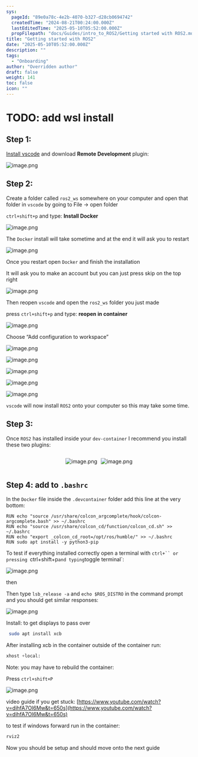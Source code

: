 ```yaml
---
sys:
  pageId: "89e0a78c-4e2b-4070-b327-d28cb0694742"
  createdTime: "2024-08-21T00:24:00.000Z"
  lastEditedTime: "2025-05-10T05:52:00.000Z"
  propFilepath: "docs/Guides/intro_to_ROS2/Getting started with ROS2.md"
title: "Getting started with ROS2"
date: "2025-05-10T05:52:00.000Z"
description: ""
tags:
  - "Onboarding"
author: "Overridden author"
draft: false
weight: 141
toc: false
icon: ""
---
```


# TODO: add wsl install

## Step 1:

[Install vscode](https://code.visualstudio.com/download) and download **Remote Development** plugin:

![image.png](https://prod-files-secure.s3.us-west-2.amazonaws.com/d518164a-d88e-44d1-a4ee-3adb3bd8bce0/efb52993-1881-4a40-b95e-6f020334f022/image.png?X-Amz-Algorithm=AWS4-HMAC-SHA256&X-Amz-Content-Sha256=UNSIGNED-PAYLOAD&X-Amz-Credential=ASIAZI2LB466X6HRZKJC%2F20250715%2Fus-west-2%2Fs3%2Faws4_request&X-Amz-Date=20250715T190950Z&X-Amz-Expires=3600&X-Amz-Security-Token=IQoJb3JpZ2luX2VjEDEaCXVzLXdlc3QtMiJHMEUCIQC%2BbASp0jG6RdtE9dFmiJuvARwkaX8wW0IcL7S15d%2Bh1AIgTMU7M0nMfqK2l34ZLDUoFR%2Bg98OLf96bdW6Crx6uxCAq%2FwMIShAAGgw2Mzc0MjMxODM4MDUiDPbRBth4nHXdYgHuayrcA2W5lpCnb8ptchCG8JIN%2F7bfaI47rEsX9YRv3ryQVEGV25vdK92QCvevugu5Y%2B%2FPHtRMOi%2FbDCZvNU8Rn9ZdiRLkotxaImg1eJ2wQe4TGK1zx6qviP4P5M%2FG0DdQkR6OzpZJjps974YnQ0UnBFGxeo3ruC7Yv9VxGooB9LWIJpHITx6PdAdKkcst9zcm0bHbZwszJ6lPGgjqoUgCqx4j%2BmSdUk97AyrY22%2FIEAqP6LPEhZEJuhlkFJnbu543z0BfXKWcTGh%2BCJew%2FO8udwDV2RNYGaV3HS9grJgJ22hWIbq3E7EUXztF0RpB1iebbT4yOkmR4HFXG43lTd1AePlZCkYBIsuGfKnX5%2B8bLB0y68QieDDQ75L2sGeF70t9uT4rLS9YKx3ZZvcIi4bBTPded%2FZpz4fHxC2UXxc4jCcU4TK5rUflsFOXHxxd3cVABe7%2B2T2pBC0BIiph3qYIF%2FDVhkGlYm2x9CiO%2Bkc8XUnBxGZfjmSXa%2FAEyJ5K2XojHWVOkgneCfOwoXvRFbdV8GhxE87LFL1sVbGa6c9GnX2Wtb6XvU7qu6bnR4eJ4%2BIxQow880Ecgn416FRocEOo4UlK%2BkhdzeIl%2BZI1DqT2K6id8nBiFE2gclN2yWP7BhKCMMOG2sMGOqUB%2FJVqfS%2FZEmpXzu5V6DCg9A5awjZ6JzNohcqw5Qp4FVackF72U8Ojf5%2BEBYtuqR1FhAE4F%2FNrDp6NMXuhPIlnTpYG2NFp%2FWLsG44uPoHJffY44ret8q31PgmeCG3NE%2FsujQisQWuy%2FDYgWHD%2BhG0JuNcpG6mXwX0U9jgYQwFHpDKNGUgolrisRcpAs6Ix8m9JxAD0pd8ZhWxrVF8SwJsJhQGO4Xzl&X-Amz-Signature=f6fa5976cb971e892bac472d3e7769b07a19971b101b00c1fcc4f6763804d25b&X-Amz-SignedHeaders=host&x-amz-checksum-mode=ENABLED&x-id=GetObject)

## Step 2:

Create a folder called `ros2_ws` somewhere on your computer and open that folder in `vscode` by going to File → open folder 

`ctrl+shift+p` and type: **Install Docker**

![image.png](https://prod-files-secure.s3.us-west-2.amazonaws.com/d518164a-d88e-44d1-a4ee-3adb3bd8bce0/2269dc0e-1cd5-47ff-bceb-c04ad9b2eab0/image.png?X-Amz-Algorithm=AWS4-HMAC-SHA256&X-Amz-Content-Sha256=UNSIGNED-PAYLOAD&X-Amz-Credential=ASIAZI2LB466X6HRZKJC%2F20250715%2Fus-west-2%2Fs3%2Faws4_request&X-Amz-Date=20250715T190950Z&X-Amz-Expires=3600&X-Amz-Security-Token=IQoJb3JpZ2luX2VjEDEaCXVzLXdlc3QtMiJHMEUCIQC%2BbASp0jG6RdtE9dFmiJuvARwkaX8wW0IcL7S15d%2Bh1AIgTMU7M0nMfqK2l34ZLDUoFR%2Bg98OLf96bdW6Crx6uxCAq%2FwMIShAAGgw2Mzc0MjMxODM4MDUiDPbRBth4nHXdYgHuayrcA2W5lpCnb8ptchCG8JIN%2F7bfaI47rEsX9YRv3ryQVEGV25vdK92QCvevugu5Y%2B%2FPHtRMOi%2FbDCZvNU8Rn9ZdiRLkotxaImg1eJ2wQe4TGK1zx6qviP4P5M%2FG0DdQkR6OzpZJjps974YnQ0UnBFGxeo3ruC7Yv9VxGooB9LWIJpHITx6PdAdKkcst9zcm0bHbZwszJ6lPGgjqoUgCqx4j%2BmSdUk97AyrY22%2FIEAqP6LPEhZEJuhlkFJnbu543z0BfXKWcTGh%2BCJew%2FO8udwDV2RNYGaV3HS9grJgJ22hWIbq3E7EUXztF0RpB1iebbT4yOkmR4HFXG43lTd1AePlZCkYBIsuGfKnX5%2B8bLB0y68QieDDQ75L2sGeF70t9uT4rLS9YKx3ZZvcIi4bBTPded%2FZpz4fHxC2UXxc4jCcU4TK5rUflsFOXHxxd3cVABe7%2B2T2pBC0BIiph3qYIF%2FDVhkGlYm2x9CiO%2Bkc8XUnBxGZfjmSXa%2FAEyJ5K2XojHWVOkgneCfOwoXvRFbdV8GhxE87LFL1sVbGa6c9GnX2Wtb6XvU7qu6bnR4eJ4%2BIxQow880Ecgn416FRocEOo4UlK%2BkhdzeIl%2BZI1DqT2K6id8nBiFE2gclN2yWP7BhKCMMOG2sMGOqUB%2FJVqfS%2FZEmpXzu5V6DCg9A5awjZ6JzNohcqw5Qp4FVackF72U8Ojf5%2BEBYtuqR1FhAE4F%2FNrDp6NMXuhPIlnTpYG2NFp%2FWLsG44uPoHJffY44ret8q31PgmeCG3NE%2FsujQisQWuy%2FDYgWHD%2BhG0JuNcpG6mXwX0U9jgYQwFHpDKNGUgolrisRcpAs6Ix8m9JxAD0pd8ZhWxrVF8SwJsJhQGO4Xzl&X-Amz-Signature=7d29f79e008d85750819d39bd7838eaccee32a950f26f0c379d6f4833401a9ea&X-Amz-SignedHeaders=host&x-amz-checksum-mode=ENABLED&x-id=GetObject)

The `Docker` install will take sometime and at the end it will ask you to restart

![image.png](https://prod-files-secure.s3.us-west-2.amazonaws.com/d518164a-d88e-44d1-a4ee-3adb3bd8bce0/ed233f78-be33-4b1f-b89c-9c346c0e961e/image.png?X-Amz-Algorithm=AWS4-HMAC-SHA256&X-Amz-Content-Sha256=UNSIGNED-PAYLOAD&X-Amz-Credential=ASIAZI2LB466X6HRZKJC%2F20250715%2Fus-west-2%2Fs3%2Faws4_request&X-Amz-Date=20250715T190950Z&X-Amz-Expires=3600&X-Amz-Security-Token=IQoJb3JpZ2luX2VjEDEaCXVzLXdlc3QtMiJHMEUCIQC%2BbASp0jG6RdtE9dFmiJuvARwkaX8wW0IcL7S15d%2Bh1AIgTMU7M0nMfqK2l34ZLDUoFR%2Bg98OLf96bdW6Crx6uxCAq%2FwMIShAAGgw2Mzc0MjMxODM4MDUiDPbRBth4nHXdYgHuayrcA2W5lpCnb8ptchCG8JIN%2F7bfaI47rEsX9YRv3ryQVEGV25vdK92QCvevugu5Y%2B%2FPHtRMOi%2FbDCZvNU8Rn9ZdiRLkotxaImg1eJ2wQe4TGK1zx6qviP4P5M%2FG0DdQkR6OzpZJjps974YnQ0UnBFGxeo3ruC7Yv9VxGooB9LWIJpHITx6PdAdKkcst9zcm0bHbZwszJ6lPGgjqoUgCqx4j%2BmSdUk97AyrY22%2FIEAqP6LPEhZEJuhlkFJnbu543z0BfXKWcTGh%2BCJew%2FO8udwDV2RNYGaV3HS9grJgJ22hWIbq3E7EUXztF0RpB1iebbT4yOkmR4HFXG43lTd1AePlZCkYBIsuGfKnX5%2B8bLB0y68QieDDQ75L2sGeF70t9uT4rLS9YKx3ZZvcIi4bBTPded%2FZpz4fHxC2UXxc4jCcU4TK5rUflsFOXHxxd3cVABe7%2B2T2pBC0BIiph3qYIF%2FDVhkGlYm2x9CiO%2Bkc8XUnBxGZfjmSXa%2FAEyJ5K2XojHWVOkgneCfOwoXvRFbdV8GhxE87LFL1sVbGa6c9GnX2Wtb6XvU7qu6bnR4eJ4%2BIxQow880Ecgn416FRocEOo4UlK%2BkhdzeIl%2BZI1DqT2K6id8nBiFE2gclN2yWP7BhKCMMOG2sMGOqUB%2FJVqfS%2FZEmpXzu5V6DCg9A5awjZ6JzNohcqw5Qp4FVackF72U8Ojf5%2BEBYtuqR1FhAE4F%2FNrDp6NMXuhPIlnTpYG2NFp%2FWLsG44uPoHJffY44ret8q31PgmeCG3NE%2FsujQisQWuy%2FDYgWHD%2BhG0JuNcpG6mXwX0U9jgYQwFHpDKNGUgolrisRcpAs6Ix8m9JxAD0pd8ZhWxrVF8SwJsJhQGO4Xzl&X-Amz-Signature=13978a3bae63ff5f4821b08d128076daa3555a86b0f439081d2b2fe77ecac131&X-Amz-SignedHeaders=host&x-amz-checksum-mode=ENABLED&x-id=GetObject)

Once you restart open `Docker` and finish the installation

It will ask you to make an account but you can just press skip on the top right

![image.png](https://prod-files-secure.s3.us-west-2.amazonaws.com/d518164a-d88e-44d1-a4ee-3adb3bd8bce0/21010ad9-1659-4fd9-9f59-9932a09b2a3d/image.png?X-Amz-Algorithm=AWS4-HMAC-SHA256&X-Amz-Content-Sha256=UNSIGNED-PAYLOAD&X-Amz-Credential=ASIAZI2LB466X6HRZKJC%2F20250715%2Fus-west-2%2Fs3%2Faws4_request&X-Amz-Date=20250715T190950Z&X-Amz-Expires=3600&X-Amz-Security-Token=IQoJb3JpZ2luX2VjEDEaCXVzLXdlc3QtMiJHMEUCIQC%2BbASp0jG6RdtE9dFmiJuvARwkaX8wW0IcL7S15d%2Bh1AIgTMU7M0nMfqK2l34ZLDUoFR%2Bg98OLf96bdW6Crx6uxCAq%2FwMIShAAGgw2Mzc0MjMxODM4MDUiDPbRBth4nHXdYgHuayrcA2W5lpCnb8ptchCG8JIN%2F7bfaI47rEsX9YRv3ryQVEGV25vdK92QCvevugu5Y%2B%2FPHtRMOi%2FbDCZvNU8Rn9ZdiRLkotxaImg1eJ2wQe4TGK1zx6qviP4P5M%2FG0DdQkR6OzpZJjps974YnQ0UnBFGxeo3ruC7Yv9VxGooB9LWIJpHITx6PdAdKkcst9zcm0bHbZwszJ6lPGgjqoUgCqx4j%2BmSdUk97AyrY22%2FIEAqP6LPEhZEJuhlkFJnbu543z0BfXKWcTGh%2BCJew%2FO8udwDV2RNYGaV3HS9grJgJ22hWIbq3E7EUXztF0RpB1iebbT4yOkmR4HFXG43lTd1AePlZCkYBIsuGfKnX5%2B8bLB0y68QieDDQ75L2sGeF70t9uT4rLS9YKx3ZZvcIi4bBTPded%2FZpz4fHxC2UXxc4jCcU4TK5rUflsFOXHxxd3cVABe7%2B2T2pBC0BIiph3qYIF%2FDVhkGlYm2x9CiO%2Bkc8XUnBxGZfjmSXa%2FAEyJ5K2XojHWVOkgneCfOwoXvRFbdV8GhxE87LFL1sVbGa6c9GnX2Wtb6XvU7qu6bnR4eJ4%2BIxQow880Ecgn416FRocEOo4UlK%2BkhdzeIl%2BZI1DqT2K6id8nBiFE2gclN2yWP7BhKCMMOG2sMGOqUB%2FJVqfS%2FZEmpXzu5V6DCg9A5awjZ6JzNohcqw5Qp4FVackF72U8Ojf5%2BEBYtuqR1FhAE4F%2FNrDp6NMXuhPIlnTpYG2NFp%2FWLsG44uPoHJffY44ret8q31PgmeCG3NE%2FsujQisQWuy%2FDYgWHD%2BhG0JuNcpG6mXwX0U9jgYQwFHpDKNGUgolrisRcpAs6Ix8m9JxAD0pd8ZhWxrVF8SwJsJhQGO4Xzl&X-Amz-Signature=d46f82c24735d5ec0d2ba0216648461f9c55d408f3eaae200f97719f52199785&X-Amz-SignedHeaders=host&x-amz-checksum-mode=ENABLED&x-id=GetObject)

Then reopen `vscode` and open the `ros2_ws` folder you just made

press `ctrl+shift+p` and type: **reopen in container**

![image.png](https://prod-files-secure.s3.us-west-2.amazonaws.com/d518164a-d88e-44d1-a4ee-3adb3bd8bce0/4e93b8c2-41ad-488c-8095-c74205196118/image.png?X-Amz-Algorithm=AWS4-HMAC-SHA256&X-Amz-Content-Sha256=UNSIGNED-PAYLOAD&X-Amz-Credential=ASIAZI2LB466X6HRZKJC%2F20250715%2Fus-west-2%2Fs3%2Faws4_request&X-Amz-Date=20250715T190950Z&X-Amz-Expires=3600&X-Amz-Security-Token=IQoJb3JpZ2luX2VjEDEaCXVzLXdlc3QtMiJHMEUCIQC%2BbASp0jG6RdtE9dFmiJuvARwkaX8wW0IcL7S15d%2Bh1AIgTMU7M0nMfqK2l34ZLDUoFR%2Bg98OLf96bdW6Crx6uxCAq%2FwMIShAAGgw2Mzc0MjMxODM4MDUiDPbRBth4nHXdYgHuayrcA2W5lpCnb8ptchCG8JIN%2F7bfaI47rEsX9YRv3ryQVEGV25vdK92QCvevugu5Y%2B%2FPHtRMOi%2FbDCZvNU8Rn9ZdiRLkotxaImg1eJ2wQe4TGK1zx6qviP4P5M%2FG0DdQkR6OzpZJjps974YnQ0UnBFGxeo3ruC7Yv9VxGooB9LWIJpHITx6PdAdKkcst9zcm0bHbZwszJ6lPGgjqoUgCqx4j%2BmSdUk97AyrY22%2FIEAqP6LPEhZEJuhlkFJnbu543z0BfXKWcTGh%2BCJew%2FO8udwDV2RNYGaV3HS9grJgJ22hWIbq3E7EUXztF0RpB1iebbT4yOkmR4HFXG43lTd1AePlZCkYBIsuGfKnX5%2B8bLB0y68QieDDQ75L2sGeF70t9uT4rLS9YKx3ZZvcIi4bBTPded%2FZpz4fHxC2UXxc4jCcU4TK5rUflsFOXHxxd3cVABe7%2B2T2pBC0BIiph3qYIF%2FDVhkGlYm2x9CiO%2Bkc8XUnBxGZfjmSXa%2FAEyJ5K2XojHWVOkgneCfOwoXvRFbdV8GhxE87LFL1sVbGa6c9GnX2Wtb6XvU7qu6bnR4eJ4%2BIxQow880Ecgn416FRocEOo4UlK%2BkhdzeIl%2BZI1DqT2K6id8nBiFE2gclN2yWP7BhKCMMOG2sMGOqUB%2FJVqfS%2FZEmpXzu5V6DCg9A5awjZ6JzNohcqw5Qp4FVackF72U8Ojf5%2BEBYtuqR1FhAE4F%2FNrDp6NMXuhPIlnTpYG2NFp%2FWLsG44uPoHJffY44ret8q31PgmeCG3NE%2FsujQisQWuy%2FDYgWHD%2BhG0JuNcpG6mXwX0U9jgYQwFHpDKNGUgolrisRcpAs6Ix8m9JxAD0pd8ZhWxrVF8SwJsJhQGO4Xzl&X-Amz-Signature=3fffcb9745742cd43517888025d132f302d64e3bd4b3fff34de181fa0a647c96&X-Amz-SignedHeaders=host&x-amz-checksum-mode=ENABLED&x-id=GetObject)

Choose “Add configuration to workspace”

![image.png](https://prod-files-secure.s3.us-west-2.amazonaws.com/d518164a-d88e-44d1-a4ee-3adb3bd8bce0/9560b282-5060-4989-ba37-97e7b2c22476/image.png?X-Amz-Algorithm=AWS4-HMAC-SHA256&X-Amz-Content-Sha256=UNSIGNED-PAYLOAD&X-Amz-Credential=ASIAZI2LB466X6HRZKJC%2F20250715%2Fus-west-2%2Fs3%2Faws4_request&X-Amz-Date=20250715T190950Z&X-Amz-Expires=3600&X-Amz-Security-Token=IQoJb3JpZ2luX2VjEDEaCXVzLXdlc3QtMiJHMEUCIQC%2BbASp0jG6RdtE9dFmiJuvARwkaX8wW0IcL7S15d%2Bh1AIgTMU7M0nMfqK2l34ZLDUoFR%2Bg98OLf96bdW6Crx6uxCAq%2FwMIShAAGgw2Mzc0MjMxODM4MDUiDPbRBth4nHXdYgHuayrcA2W5lpCnb8ptchCG8JIN%2F7bfaI47rEsX9YRv3ryQVEGV25vdK92QCvevugu5Y%2B%2FPHtRMOi%2FbDCZvNU8Rn9ZdiRLkotxaImg1eJ2wQe4TGK1zx6qviP4P5M%2FG0DdQkR6OzpZJjps974YnQ0UnBFGxeo3ruC7Yv9VxGooB9LWIJpHITx6PdAdKkcst9zcm0bHbZwszJ6lPGgjqoUgCqx4j%2BmSdUk97AyrY22%2FIEAqP6LPEhZEJuhlkFJnbu543z0BfXKWcTGh%2BCJew%2FO8udwDV2RNYGaV3HS9grJgJ22hWIbq3E7EUXztF0RpB1iebbT4yOkmR4HFXG43lTd1AePlZCkYBIsuGfKnX5%2B8bLB0y68QieDDQ75L2sGeF70t9uT4rLS9YKx3ZZvcIi4bBTPded%2FZpz4fHxC2UXxc4jCcU4TK5rUflsFOXHxxd3cVABe7%2B2T2pBC0BIiph3qYIF%2FDVhkGlYm2x9CiO%2Bkc8XUnBxGZfjmSXa%2FAEyJ5K2XojHWVOkgneCfOwoXvRFbdV8GhxE87LFL1sVbGa6c9GnX2Wtb6XvU7qu6bnR4eJ4%2BIxQow880Ecgn416FRocEOo4UlK%2BkhdzeIl%2BZI1DqT2K6id8nBiFE2gclN2yWP7BhKCMMOG2sMGOqUB%2FJVqfS%2FZEmpXzu5V6DCg9A5awjZ6JzNohcqw5Qp4FVackF72U8Ojf5%2BEBYtuqR1FhAE4F%2FNrDp6NMXuhPIlnTpYG2NFp%2FWLsG44uPoHJffY44ret8q31PgmeCG3NE%2FsujQisQWuy%2FDYgWHD%2BhG0JuNcpG6mXwX0U9jgYQwFHpDKNGUgolrisRcpAs6Ix8m9JxAD0pd8ZhWxrVF8SwJsJhQGO4Xzl&X-Amz-Signature=4469a3f2388c561cf2fabde80094e253218edb4f2bea858a1ae35d031db6aff7&X-Amz-SignedHeaders=host&x-amz-checksum-mode=ENABLED&x-id=GetObject)

![image.png](https://prod-files-secure.s3.us-west-2.amazonaws.com/d518164a-d88e-44d1-a4ee-3adb3bd8bce0/2ee63f81-886b-48e8-a553-dc6e5eac99e4/image.png?X-Amz-Algorithm=AWS4-HMAC-SHA256&X-Amz-Content-Sha256=UNSIGNED-PAYLOAD&X-Amz-Credential=ASIAZI2LB466X6HRZKJC%2F20250715%2Fus-west-2%2Fs3%2Faws4_request&X-Amz-Date=20250715T190950Z&X-Amz-Expires=3600&X-Amz-Security-Token=IQoJb3JpZ2luX2VjEDEaCXVzLXdlc3QtMiJHMEUCIQC%2BbASp0jG6RdtE9dFmiJuvARwkaX8wW0IcL7S15d%2Bh1AIgTMU7M0nMfqK2l34ZLDUoFR%2Bg98OLf96bdW6Crx6uxCAq%2FwMIShAAGgw2Mzc0MjMxODM4MDUiDPbRBth4nHXdYgHuayrcA2W5lpCnb8ptchCG8JIN%2F7bfaI47rEsX9YRv3ryQVEGV25vdK92QCvevugu5Y%2B%2FPHtRMOi%2FbDCZvNU8Rn9ZdiRLkotxaImg1eJ2wQe4TGK1zx6qviP4P5M%2FG0DdQkR6OzpZJjps974YnQ0UnBFGxeo3ruC7Yv9VxGooB9LWIJpHITx6PdAdKkcst9zcm0bHbZwszJ6lPGgjqoUgCqx4j%2BmSdUk97AyrY22%2FIEAqP6LPEhZEJuhlkFJnbu543z0BfXKWcTGh%2BCJew%2FO8udwDV2RNYGaV3HS9grJgJ22hWIbq3E7EUXztF0RpB1iebbT4yOkmR4HFXG43lTd1AePlZCkYBIsuGfKnX5%2B8bLB0y68QieDDQ75L2sGeF70t9uT4rLS9YKx3ZZvcIi4bBTPded%2FZpz4fHxC2UXxc4jCcU4TK5rUflsFOXHxxd3cVABe7%2B2T2pBC0BIiph3qYIF%2FDVhkGlYm2x9CiO%2Bkc8XUnBxGZfjmSXa%2FAEyJ5K2XojHWVOkgneCfOwoXvRFbdV8GhxE87LFL1sVbGa6c9GnX2Wtb6XvU7qu6bnR4eJ4%2BIxQow880Ecgn416FRocEOo4UlK%2BkhdzeIl%2BZI1DqT2K6id8nBiFE2gclN2yWP7BhKCMMOG2sMGOqUB%2FJVqfS%2FZEmpXzu5V6DCg9A5awjZ6JzNohcqw5Qp4FVackF72U8Ojf5%2BEBYtuqR1FhAE4F%2FNrDp6NMXuhPIlnTpYG2NFp%2FWLsG44uPoHJffY44ret8q31PgmeCG3NE%2FsujQisQWuy%2FDYgWHD%2BhG0JuNcpG6mXwX0U9jgYQwFHpDKNGUgolrisRcpAs6Ix8m9JxAD0pd8ZhWxrVF8SwJsJhQGO4Xzl&X-Amz-Signature=f0c7873aacb77b95d3226eaef5a3d10dd2383c619de629438ba11fb2f075e0b6&X-Amz-SignedHeaders=host&x-amz-checksum-mode=ENABLED&x-id=GetObject)

![image.png](https://prod-files-secure.s3.us-west-2.amazonaws.com/d518164a-d88e-44d1-a4ee-3adb3bd8bce0/ae1580b2-b048-407e-aed9-b584224a7a04/image.png?X-Amz-Algorithm=AWS4-HMAC-SHA256&X-Amz-Content-Sha256=UNSIGNED-PAYLOAD&X-Amz-Credential=ASIAZI2LB466X6HRZKJC%2F20250715%2Fus-west-2%2Fs3%2Faws4_request&X-Amz-Date=20250715T190950Z&X-Amz-Expires=3600&X-Amz-Security-Token=IQoJb3JpZ2luX2VjEDEaCXVzLXdlc3QtMiJHMEUCIQC%2BbASp0jG6RdtE9dFmiJuvARwkaX8wW0IcL7S15d%2Bh1AIgTMU7M0nMfqK2l34ZLDUoFR%2Bg98OLf96bdW6Crx6uxCAq%2FwMIShAAGgw2Mzc0MjMxODM4MDUiDPbRBth4nHXdYgHuayrcA2W5lpCnb8ptchCG8JIN%2F7bfaI47rEsX9YRv3ryQVEGV25vdK92QCvevugu5Y%2B%2FPHtRMOi%2FbDCZvNU8Rn9ZdiRLkotxaImg1eJ2wQe4TGK1zx6qviP4P5M%2FG0DdQkR6OzpZJjps974YnQ0UnBFGxeo3ruC7Yv9VxGooB9LWIJpHITx6PdAdKkcst9zcm0bHbZwszJ6lPGgjqoUgCqx4j%2BmSdUk97AyrY22%2FIEAqP6LPEhZEJuhlkFJnbu543z0BfXKWcTGh%2BCJew%2FO8udwDV2RNYGaV3HS9grJgJ22hWIbq3E7EUXztF0RpB1iebbT4yOkmR4HFXG43lTd1AePlZCkYBIsuGfKnX5%2B8bLB0y68QieDDQ75L2sGeF70t9uT4rLS9YKx3ZZvcIi4bBTPded%2FZpz4fHxC2UXxc4jCcU4TK5rUflsFOXHxxd3cVABe7%2B2T2pBC0BIiph3qYIF%2FDVhkGlYm2x9CiO%2Bkc8XUnBxGZfjmSXa%2FAEyJ5K2XojHWVOkgneCfOwoXvRFbdV8GhxE87LFL1sVbGa6c9GnX2Wtb6XvU7qu6bnR4eJ4%2BIxQow880Ecgn416FRocEOo4UlK%2BkhdzeIl%2BZI1DqT2K6id8nBiFE2gclN2yWP7BhKCMMOG2sMGOqUB%2FJVqfS%2FZEmpXzu5V6DCg9A5awjZ6JzNohcqw5Qp4FVackF72U8Ojf5%2BEBYtuqR1FhAE4F%2FNrDp6NMXuhPIlnTpYG2NFp%2FWLsG44uPoHJffY44ret8q31PgmeCG3NE%2FsujQisQWuy%2FDYgWHD%2BhG0JuNcpG6mXwX0U9jgYQwFHpDKNGUgolrisRcpAs6Ix8m9JxAD0pd8ZhWxrVF8SwJsJhQGO4Xzl&X-Amz-Signature=2c54874891dc383a9f2abab196cb0bbfd94d8dff129a41ba416ef0a9bd116ee6&X-Amz-SignedHeaders=host&x-amz-checksum-mode=ENABLED&x-id=GetObject)

![image.png](https://prod-files-secure.s3.us-west-2.amazonaws.com/d518164a-d88e-44d1-a4ee-3adb3bd8bce0/53255b28-f75e-430f-b9e3-c0ac8577e42b/image.png?X-Amz-Algorithm=AWS4-HMAC-SHA256&X-Amz-Content-Sha256=UNSIGNED-PAYLOAD&X-Amz-Credential=ASIAZI2LB466X6HRZKJC%2F20250715%2Fus-west-2%2Fs3%2Faws4_request&X-Amz-Date=20250715T190950Z&X-Amz-Expires=3600&X-Amz-Security-Token=IQoJb3JpZ2luX2VjEDEaCXVzLXdlc3QtMiJHMEUCIQC%2BbASp0jG6RdtE9dFmiJuvARwkaX8wW0IcL7S15d%2Bh1AIgTMU7M0nMfqK2l34ZLDUoFR%2Bg98OLf96bdW6Crx6uxCAq%2FwMIShAAGgw2Mzc0MjMxODM4MDUiDPbRBth4nHXdYgHuayrcA2W5lpCnb8ptchCG8JIN%2F7bfaI47rEsX9YRv3ryQVEGV25vdK92QCvevugu5Y%2B%2FPHtRMOi%2FbDCZvNU8Rn9ZdiRLkotxaImg1eJ2wQe4TGK1zx6qviP4P5M%2FG0DdQkR6OzpZJjps974YnQ0UnBFGxeo3ruC7Yv9VxGooB9LWIJpHITx6PdAdKkcst9zcm0bHbZwszJ6lPGgjqoUgCqx4j%2BmSdUk97AyrY22%2FIEAqP6LPEhZEJuhlkFJnbu543z0BfXKWcTGh%2BCJew%2FO8udwDV2RNYGaV3HS9grJgJ22hWIbq3E7EUXztF0RpB1iebbT4yOkmR4HFXG43lTd1AePlZCkYBIsuGfKnX5%2B8bLB0y68QieDDQ75L2sGeF70t9uT4rLS9YKx3ZZvcIi4bBTPded%2FZpz4fHxC2UXxc4jCcU4TK5rUflsFOXHxxd3cVABe7%2B2T2pBC0BIiph3qYIF%2FDVhkGlYm2x9CiO%2Bkc8XUnBxGZfjmSXa%2FAEyJ5K2XojHWVOkgneCfOwoXvRFbdV8GhxE87LFL1sVbGa6c9GnX2Wtb6XvU7qu6bnR4eJ4%2BIxQow880Ecgn416FRocEOo4UlK%2BkhdzeIl%2BZI1DqT2K6id8nBiFE2gclN2yWP7BhKCMMOG2sMGOqUB%2FJVqfS%2FZEmpXzu5V6DCg9A5awjZ6JzNohcqw5Qp4FVackF72U8Ojf5%2BEBYtuqR1FhAE4F%2FNrDp6NMXuhPIlnTpYG2NFp%2FWLsG44uPoHJffY44ret8q31PgmeCG3NE%2FsujQisQWuy%2FDYgWHD%2BhG0JuNcpG6mXwX0U9jgYQwFHpDKNGUgolrisRcpAs6Ix8m9JxAD0pd8ZhWxrVF8SwJsJhQGO4Xzl&X-Amz-Signature=0b4bc100a2b0af86bb60f40b3c9bde18fea2fc4271ce08df4e6302ce2e5fdc90&X-Amz-SignedHeaders=host&x-amz-checksum-mode=ENABLED&x-id=GetObject)

![image.png](https://prod-files-secure.s3.us-west-2.amazonaws.com/d518164a-d88e-44d1-a4ee-3adb3bd8bce0/7c562767-5af9-4ffb-97d1-327bcdf4ee00/image.png?X-Amz-Algorithm=AWS4-HMAC-SHA256&X-Amz-Content-Sha256=UNSIGNED-PAYLOAD&X-Amz-Credential=ASIAZI2LB466X6HRZKJC%2F20250715%2Fus-west-2%2Fs3%2Faws4_request&X-Amz-Date=20250715T190950Z&X-Amz-Expires=3600&X-Amz-Security-Token=IQoJb3JpZ2luX2VjEDEaCXVzLXdlc3QtMiJHMEUCIQC%2BbASp0jG6RdtE9dFmiJuvARwkaX8wW0IcL7S15d%2Bh1AIgTMU7M0nMfqK2l34ZLDUoFR%2Bg98OLf96bdW6Crx6uxCAq%2FwMIShAAGgw2Mzc0MjMxODM4MDUiDPbRBth4nHXdYgHuayrcA2W5lpCnb8ptchCG8JIN%2F7bfaI47rEsX9YRv3ryQVEGV25vdK92QCvevugu5Y%2B%2FPHtRMOi%2FbDCZvNU8Rn9ZdiRLkotxaImg1eJ2wQe4TGK1zx6qviP4P5M%2FG0DdQkR6OzpZJjps974YnQ0UnBFGxeo3ruC7Yv9VxGooB9LWIJpHITx6PdAdKkcst9zcm0bHbZwszJ6lPGgjqoUgCqx4j%2BmSdUk97AyrY22%2FIEAqP6LPEhZEJuhlkFJnbu543z0BfXKWcTGh%2BCJew%2FO8udwDV2RNYGaV3HS9grJgJ22hWIbq3E7EUXztF0RpB1iebbT4yOkmR4HFXG43lTd1AePlZCkYBIsuGfKnX5%2B8bLB0y68QieDDQ75L2sGeF70t9uT4rLS9YKx3ZZvcIi4bBTPded%2FZpz4fHxC2UXxc4jCcU4TK5rUflsFOXHxxd3cVABe7%2B2T2pBC0BIiph3qYIF%2FDVhkGlYm2x9CiO%2Bkc8XUnBxGZfjmSXa%2FAEyJ5K2XojHWVOkgneCfOwoXvRFbdV8GhxE87LFL1sVbGa6c9GnX2Wtb6XvU7qu6bnR4eJ4%2BIxQow880Ecgn416FRocEOo4UlK%2BkhdzeIl%2BZI1DqT2K6id8nBiFE2gclN2yWP7BhKCMMOG2sMGOqUB%2FJVqfS%2FZEmpXzu5V6DCg9A5awjZ6JzNohcqw5Qp4FVackF72U8Ojf5%2BEBYtuqR1FhAE4F%2FNrDp6NMXuhPIlnTpYG2NFp%2FWLsG44uPoHJffY44ret8q31PgmeCG3NE%2FsujQisQWuy%2FDYgWHD%2BhG0JuNcpG6mXwX0U9jgYQwFHpDKNGUgolrisRcpAs6Ix8m9JxAD0pd8ZhWxrVF8SwJsJhQGO4Xzl&X-Amz-Signature=fd82307b742c98abfab27bdd99a7e33c2893512f9e9ee537c641db38bbd46785&X-Amz-SignedHeaders=host&x-amz-checksum-mode=ENABLED&x-id=GetObject)

`vscode` will now install `ROS2` onto your computer so this may take some time.

## Step 3:

Once `ROS2` has installed inside your `dev-container` I recommend you install these two plugins:

<div style="display: flex;flex-direction: row; column-gap:10px; max-width: 630px;justify-content: center;">
<div>

![image.png](https://prod-files-secure.s3.us-west-2.amazonaws.com/d518164a-d88e-44d1-a4ee-3adb3bd8bce0/3fc3d550-5a54-4ba1-ba6b-faa01cdb7369/image.png?X-Amz-Algorithm=AWS4-HMAC-SHA256&X-Amz-Content-Sha256=UNSIGNED-PAYLOAD&X-Amz-Credential=ASIAZI2LB46627RTFSOI%2F20250715%2Fus-west-2%2Fs3%2Faws4_request&X-Amz-Date=20250715T190954Z&X-Amz-Expires=3600&X-Amz-Security-Token=IQoJb3JpZ2luX2VjEDEaCXVzLXdlc3QtMiJHMEUCIDtYWH68i0hdPEtHeieRjcDW4tAzyUzlhYWbGyCvjpjhAiEA7eZsuNB4bnwje5WGT8%2BeypvNE8h%2FzqUsq%2B28NSvLcsQq%2FwMIShAAGgw2Mzc0MjMxODM4MDUiDE6q4PtAh%2Fti%2BuLqcCrcA1c51CaF%2F%2F5uWo3qXsFsDs3xfC4KHtNchpGDKS%2FWkXoMhNcViMCRnylbSjGNrRgDHjKRgSSCPEsk9ToL0Rq7ZoLJz7v8swYOZTh%2FkCLYQtzZv8u2cO8qk8HsG28P64%2F968vNKiOUwVu81IQg5oICcj%2F4lXzHeg4gtEvLsmROWHnu6st7YriRDHJ5z%2BuXyh1NzZrdnazjiw1BjeNaf7%2FBqAFxWTyF9g3KWFFrj5oyzfhip7iwi7SiQZu5zOeFT025lLCN8gqYOkS7vi5EUl1A5M7DP1MUzwk9qP9Pk2NfbYsgf%2F9T31jjpRbkSLqJj5jK5XufNVMzSDSnH7eq%2B%2FvoAjjVAV9i05a6rRlpKJBmAtDC9DZJbHcEzP2SMZWjtfDO2fj2TVzwF7R9y0SD%2FpOawoPsq3kSmwtkqOLm27%2B%2F6iI1Tl2S2h5xGJsBwAW8hBybu8pcQWZXEtxDEvLXxnpl1jnC5CaG1Z3bSBsJXxtSoFf%2BwoCxmZyUa9XLlGL%2BAgiAo%2FZociagNsMzI5pn8dh3XiYJ7ODdN2HCegVSniUvpMwqt43k9oYalI45%2FcANxZZWv96yKm%2Bqlq1KwFKgpuj7RhKqziIv6uPDZsL5C%2BjFyxNiswSZQfnlmN1XLmVzMJ2G2sMGOqUBuSqiMAVIVuiGwVpl8TDIJg51w3LHa%2FPBGjy1El5scW23Crn1H9xN2NhG7q%2FeFEOskH%2BjCn3lIKhkhyA2h7YaCA6RWi53uTgOzKeUia5vjR1NQkBh%2BJwxfD7Q%2FKsAf7okmDKjBC%2Fb%2BZ%2FU4VA%2BbHbW6FkK6t41KQci37VzvX0a8rTVpEKQrKPSa1fILAWYSl4dV1C8bKvntWc7ouQDmgBRPSRd1p2X&X-Amz-Signature=907f4fe436424bbf4e3653c08d48f77d9168987519c2c0482eac2a1492626ebe&X-Amz-SignedHeaders=host&x-amz-checksum-mode=ENABLED&x-id=GetObject)

</div>
<div>

![image.png](https://prod-files-secure.s3.us-west-2.amazonaws.com/d518164a-d88e-44d1-a4ee-3adb3bd8bce0/d994cc66-13c2-4093-a5a3-f84cf4601a82/image.png?X-Amz-Algorithm=AWS4-HMAC-SHA256&X-Amz-Content-Sha256=UNSIGNED-PAYLOAD&X-Amz-Credential=ASIAZI2LB4664264RCNS%2F20250715%2Fus-west-2%2Fs3%2Faws4_request&X-Amz-Date=20250715T190957Z&X-Amz-Expires=3600&X-Amz-Security-Token=IQoJb3JpZ2luX2VjEDEaCXVzLXdlc3QtMiJIMEYCIQCLVtMS7VdbHOedFOGPRv2ykgqVpHS%2BCF0vXk2eVmKKNQIhAKfbcG4TwWaDLjAbjbrZ7HOFr2cfi8xABdJz846e2%2F%2FfKv8DCEoQABoMNjM3NDIzMTgzODA1Igztpjglrq1cMT99c%2BYq3ANUnIqf4pSwBaIbSzPVM1ZMyy8a0GesYBNG9zS9Jq8PNO9Now2x%2BiSxTa3EyV9plZbyos50arJI4VqfLdL%2FThjn74PVJRfCqgneVV%2BVLawvi6i1vqd63pJi1kSZk8my6BOvZM85goUEduGXPJJSPFoyAupwZbAggkdCgtMLyuReZQvDSIpyS5o2dyGBEv6jqv3pphuzDe2np%2FDssAEtnNYJzQEy7x3PnJMCNspaKQdJdx5j9cSDOySNhEZIZurn06IJwbzhQROBTw%2FwPX2fBJIDOzqOJFFJUf7mfCmU8zUUEQWcBrNTl8l7sPH5%2BJoEd0cEMQYfXr85DKDR0q1%2FzE%2FE8QUev0YYfVrRl5R5GScR1QF%2BJQqAaIu%2FA52E29bd0S17bSZ1QX6p%2BkIoe9bFsi%2Fryp317DKEdofW5TgJVgORF4KHkaV6t3NJ8cOQ3TY6yGaFXvOeZPIvzfzn90JBiHGQoLnIVj9%2BVKlr9Y0zwnIZ7SLq6WvVVugl1ZRgCzvuq3uKCR0RLWny%2B1OQJm6C59ELJ3mxsHaTjNk0gqj2jJ8iOgbTkSD4qFw6mGkGOu%2FTS3Yp9jDXZcPcFqZTSEZY9fLFEq9nNb8D9%2FUelUlBQx39KU%2FgHngQcXZDoPe4aDCshtrDBjqkAfs4yQz%2BwzpVDMsDIt0vBEIkW9SXP2xfMjFuUoX2s7jp8JeCa1bygP%2FVKrfd%2FgYb3HScBXuaKzY7sRZ%2FsS%2BDilaHrRdQAdV7LZiWpjrRMwbZ2fCe%2FflVFe4m7GidjagnYJN5mVoS1F3UUN2XCWfkUBCZxoTy8Qks5b4fPVqpMzFyT7AxCcyjnzartW2XbZfFdPVmsXxCdGBkm%2BbpHV26FE%2BWA1u7&X-Amz-Signature=fe37045d244957ac3a8632e2aed3be2db123aff140feda04cba5b9f414b2ccb1&X-Amz-SignedHeaders=host&x-amz-checksum-mode=ENABLED&x-id=GetObject)

</div>
</div>

## Step 4: add to `.bashrc`

In the `Docker` file inside the `.devcontainer` folder add this line at the very bottom: 

```docker
RUN echo "source /usr/share/colcon_argcomplete/hook/colcon-argcomplete.bash" >> ~/.bashrc
RUN echo "source /usr/share/colcon_cd/function/colcon_cd.sh" >> ~/.bashrc
RUN echo "export _colcon_cd_root=/opt/ros/humble/" >> ~/.bashrc
RUN sudo apt install -y python3-pip 
```

To test if everything installed correctly open a terminal with `ctrl+`` or pressing `ctrl+shift+p` and typing `toggle terminal`:

![image.png](https://prod-files-secure.s3.us-west-2.amazonaws.com/d518164a-d88e-44d1-a4ee-3adb3bd8bce0/6a4943d8-b04e-4c02-9a58-775f3384d1a5/image.png?X-Amz-Algorithm=AWS4-HMAC-SHA256&X-Amz-Content-Sha256=UNSIGNED-PAYLOAD&X-Amz-Credential=ASIAZI2LB466X6HRZKJC%2F20250715%2Fus-west-2%2Fs3%2Faws4_request&X-Amz-Date=20250715T190951Z&X-Amz-Expires=3600&X-Amz-Security-Token=IQoJb3JpZ2luX2VjEDEaCXVzLXdlc3QtMiJHMEUCIQC%2BbASp0jG6RdtE9dFmiJuvARwkaX8wW0IcL7S15d%2Bh1AIgTMU7M0nMfqK2l34ZLDUoFR%2Bg98OLf96bdW6Crx6uxCAq%2FwMIShAAGgw2Mzc0MjMxODM4MDUiDPbRBth4nHXdYgHuayrcA2W5lpCnb8ptchCG8JIN%2F7bfaI47rEsX9YRv3ryQVEGV25vdK92QCvevugu5Y%2B%2FPHtRMOi%2FbDCZvNU8Rn9ZdiRLkotxaImg1eJ2wQe4TGK1zx6qviP4P5M%2FG0DdQkR6OzpZJjps974YnQ0UnBFGxeo3ruC7Yv9VxGooB9LWIJpHITx6PdAdKkcst9zcm0bHbZwszJ6lPGgjqoUgCqx4j%2BmSdUk97AyrY22%2FIEAqP6LPEhZEJuhlkFJnbu543z0BfXKWcTGh%2BCJew%2FO8udwDV2RNYGaV3HS9grJgJ22hWIbq3E7EUXztF0RpB1iebbT4yOkmR4HFXG43lTd1AePlZCkYBIsuGfKnX5%2B8bLB0y68QieDDQ75L2sGeF70t9uT4rLS9YKx3ZZvcIi4bBTPded%2FZpz4fHxC2UXxc4jCcU4TK5rUflsFOXHxxd3cVABe7%2B2T2pBC0BIiph3qYIF%2FDVhkGlYm2x9CiO%2Bkc8XUnBxGZfjmSXa%2FAEyJ5K2XojHWVOkgneCfOwoXvRFbdV8GhxE87LFL1sVbGa6c9GnX2Wtb6XvU7qu6bnR4eJ4%2BIxQow880Ecgn416FRocEOo4UlK%2BkhdzeIl%2BZI1DqT2K6id8nBiFE2gclN2yWP7BhKCMMOG2sMGOqUB%2FJVqfS%2FZEmpXzu5V6DCg9A5awjZ6JzNohcqw5Qp4FVackF72U8Ojf5%2BEBYtuqR1FhAE4F%2FNrDp6NMXuhPIlnTpYG2NFp%2FWLsG44uPoHJffY44ret8q31PgmeCG3NE%2FsujQisQWuy%2FDYgWHD%2BhG0JuNcpG6mXwX0U9jgYQwFHpDKNGUgolrisRcpAs6Ix8m9JxAD0pd8ZhWxrVF8SwJsJhQGO4Xzl&X-Amz-Signature=d1a7291937496e6816d703ed52ec1babcb7308844443514502f21819e7ae8b85&X-Amz-SignedHeaders=host&x-amz-checksum-mode=ENABLED&x-id=GetObject)

then 

Then type `lsb_release -a` and `echo $ROS_DISTRO` in the command prompt and you should get similar responses:

![image.png](https://prod-files-secure.s3.us-west-2.amazonaws.com/d518164a-d88e-44d1-a4ee-3adb3bd8bce0/3e635dec-a805-4e85-8b9e-d000e5b71a4e/image.png?X-Amz-Algorithm=AWS4-HMAC-SHA256&X-Amz-Content-Sha256=UNSIGNED-PAYLOAD&X-Amz-Credential=ASIAZI2LB466X6HRZKJC%2F20250715%2Fus-west-2%2Fs3%2Faws4_request&X-Amz-Date=20250715T190951Z&X-Amz-Expires=3600&X-Amz-Security-Token=IQoJb3JpZ2luX2VjEDEaCXVzLXdlc3QtMiJHMEUCIQC%2BbASp0jG6RdtE9dFmiJuvARwkaX8wW0IcL7S15d%2Bh1AIgTMU7M0nMfqK2l34ZLDUoFR%2Bg98OLf96bdW6Crx6uxCAq%2FwMIShAAGgw2Mzc0MjMxODM4MDUiDPbRBth4nHXdYgHuayrcA2W5lpCnb8ptchCG8JIN%2F7bfaI47rEsX9YRv3ryQVEGV25vdK92QCvevugu5Y%2B%2FPHtRMOi%2FbDCZvNU8Rn9ZdiRLkotxaImg1eJ2wQe4TGK1zx6qviP4P5M%2FG0DdQkR6OzpZJjps974YnQ0UnBFGxeo3ruC7Yv9VxGooB9LWIJpHITx6PdAdKkcst9zcm0bHbZwszJ6lPGgjqoUgCqx4j%2BmSdUk97AyrY22%2FIEAqP6LPEhZEJuhlkFJnbu543z0BfXKWcTGh%2BCJew%2FO8udwDV2RNYGaV3HS9grJgJ22hWIbq3E7EUXztF0RpB1iebbT4yOkmR4HFXG43lTd1AePlZCkYBIsuGfKnX5%2B8bLB0y68QieDDQ75L2sGeF70t9uT4rLS9YKx3ZZvcIi4bBTPded%2FZpz4fHxC2UXxc4jCcU4TK5rUflsFOXHxxd3cVABe7%2B2T2pBC0BIiph3qYIF%2FDVhkGlYm2x9CiO%2Bkc8XUnBxGZfjmSXa%2FAEyJ5K2XojHWVOkgneCfOwoXvRFbdV8GhxE87LFL1sVbGa6c9GnX2Wtb6XvU7qu6bnR4eJ4%2BIxQow880Ecgn416FRocEOo4UlK%2BkhdzeIl%2BZI1DqT2K6id8nBiFE2gclN2yWP7BhKCMMOG2sMGOqUB%2FJVqfS%2FZEmpXzu5V6DCg9A5awjZ6JzNohcqw5Qp4FVackF72U8Ojf5%2BEBYtuqR1FhAE4F%2FNrDp6NMXuhPIlnTpYG2NFp%2FWLsG44uPoHJffY44ret8q31PgmeCG3NE%2FsujQisQWuy%2FDYgWHD%2BhG0JuNcpG6mXwX0U9jgYQwFHpDKNGUgolrisRcpAs6Ix8m9JxAD0pd8ZhWxrVF8SwJsJhQGO4Xzl&X-Amz-Signature=51f02e9bbbf4dcb0b29835c8fd55def6d09baf05266cc78c5ab21939ff7c1f93&X-Amz-SignedHeaders=host&x-amz-checksum-mode=ENABLED&x-id=GetObject)

Install:  to get displays to pass over

```bash
 sudo apt install xcb
```

After installing xcb in the container outside of the container run:

```python
xhost +local:
```

Note: you may have to rebuild the container:

Press `ctrl+shift+P`

![image.png](https://prod-files-secure.s3.us-west-2.amazonaws.com/d518164a-d88e-44d1-a4ee-3adb3bd8bce0/6c2be660-2618-4c38-9c26-53554f7a0b7b/image.png?X-Amz-Algorithm=AWS4-HMAC-SHA256&X-Amz-Content-Sha256=UNSIGNED-PAYLOAD&X-Amz-Credential=ASIAZI2LB466X6HRZKJC%2F20250715%2Fus-west-2%2Fs3%2Faws4_request&X-Amz-Date=20250715T190951Z&X-Amz-Expires=3600&X-Amz-Security-Token=IQoJb3JpZ2luX2VjEDEaCXVzLXdlc3QtMiJHMEUCIQC%2BbASp0jG6RdtE9dFmiJuvARwkaX8wW0IcL7S15d%2Bh1AIgTMU7M0nMfqK2l34ZLDUoFR%2Bg98OLf96bdW6Crx6uxCAq%2FwMIShAAGgw2Mzc0MjMxODM4MDUiDPbRBth4nHXdYgHuayrcA2W5lpCnb8ptchCG8JIN%2F7bfaI47rEsX9YRv3ryQVEGV25vdK92QCvevugu5Y%2B%2FPHtRMOi%2FbDCZvNU8Rn9ZdiRLkotxaImg1eJ2wQe4TGK1zx6qviP4P5M%2FG0DdQkR6OzpZJjps974YnQ0UnBFGxeo3ruC7Yv9VxGooB9LWIJpHITx6PdAdKkcst9zcm0bHbZwszJ6lPGgjqoUgCqx4j%2BmSdUk97AyrY22%2FIEAqP6LPEhZEJuhlkFJnbu543z0BfXKWcTGh%2BCJew%2FO8udwDV2RNYGaV3HS9grJgJ22hWIbq3E7EUXztF0RpB1iebbT4yOkmR4HFXG43lTd1AePlZCkYBIsuGfKnX5%2B8bLB0y68QieDDQ75L2sGeF70t9uT4rLS9YKx3ZZvcIi4bBTPded%2FZpz4fHxC2UXxc4jCcU4TK5rUflsFOXHxxd3cVABe7%2B2T2pBC0BIiph3qYIF%2FDVhkGlYm2x9CiO%2Bkc8XUnBxGZfjmSXa%2FAEyJ5K2XojHWVOkgneCfOwoXvRFbdV8GhxE87LFL1sVbGa6c9GnX2Wtb6XvU7qu6bnR4eJ4%2BIxQow880Ecgn416FRocEOo4UlK%2BkhdzeIl%2BZI1DqT2K6id8nBiFE2gclN2yWP7BhKCMMOG2sMGOqUB%2FJVqfS%2FZEmpXzu5V6DCg9A5awjZ6JzNohcqw5Qp4FVackF72U8Ojf5%2BEBYtuqR1FhAE4F%2FNrDp6NMXuhPIlnTpYG2NFp%2FWLsG44uPoHJffY44ret8q31PgmeCG3NE%2FsujQisQWuy%2FDYgWHD%2BhG0JuNcpG6mXwX0U9jgYQwFHpDKNGUgolrisRcpAs6Ix8m9JxAD0pd8ZhWxrVF8SwJsJhQGO4Xzl&X-Amz-Signature=0048f8af7b6024ae7367deaeb7347da7f5fde3a0119520727a06d3d1dca69dbb&X-Amz-SignedHeaders=host&x-amz-checksum-mode=ENABLED&x-id=GetObject)

video guide if you get stuck: [https://www.youtube.com/watch?v=dihfA7Ol6Mw&t=650s](https://www.youtube.com/watch?v=dihfA7Ol6Mw&t=650s)

to test if windows forward run in the container:

```bash
rviz2
```

Now you should be setup and should move onto the next guide 
